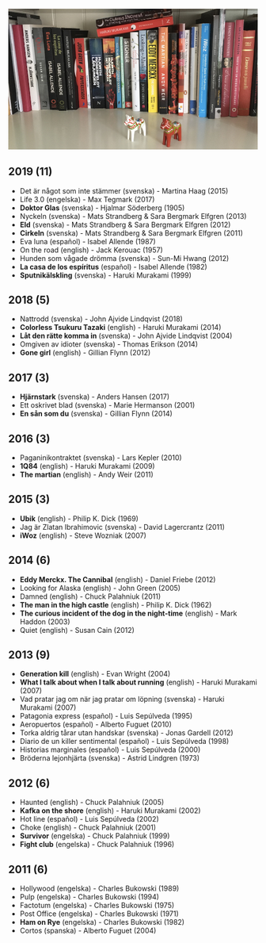 ![](https://github.com/s-estay/Books/blob/master/books.jpeg)

## 2019 (11)
- Det är något som inte stämmer (svenska) - Martina Haag (2015)
- Life 3.0 (engelska) - Max Tegmark (2017)
- **Doktor Glas** (svenska) - Hjalmar Söderberg (1905)
- Nyckeln (svenska) - Mats Strandberg & Sara Bergmark Elfgren (2013)
- **Eld** (svenska) - Mats Strandberg & Sara Bergmark Elfgren (2012)
- **Cirkeln** (svenska) - Mats Strandberg & Sara Bergmark Elfgren (2011)
- Eva luna (español) - Isabel Allende (1987)
- On the road (english) - Jack Kerouac (1957)
- Hunden som vågade drömma (svenska) - Sun-Mi Hwang (2012)
- **La casa de los espíritus** (español) - Isabel Allende (1982)
- **Sputnikälskling** (svenska) - Haruki Murakami (1999)

## 2018 (5)
- Nattrodd (svenska) - John Ajvide Lindqvist (2018)
- **Colorless Tsukuru Tazaki** (english) - Haruki Murakami (2014)
- **Låt den rätte komma in** (svenska) - John Ajvide Lindqvist (2004)
- Omgiven av idioter (svenska) - Thomas Erikson (2014)
- **Gone girl** (english) - Gillian Flynn (2012)

## 2017 (3)
- **Hjärnstark** (svenska) - Anders Hansen (2017)
- Ett oskrivet blad (svenska) - Marie Hermanson (2001)
- **En sån som du** (svenska) - Gillian Flynn (2014)

## 2016 (3)
- Paganinikontraktet (svenska) - Lars Kepler (2010)
- **1Q84** (english) - Haruki Murakami (2009)
- **The martian** (english) - Andy Weir (2011)

## 2015 (3)
- **Ubik** (english) - Philip K. Dick (1969)
- Jag är Zlatan Ibrahimovic (svenska) - David Lagercrantz (2011)
- **iWoz** (english) - Steve Wozniak (2007)

## 2014 (6)
- **Eddy Merckx. The Cannibal** (english) - Daniel Friebe (2012)
- Looking for Alaska (english) - John Green (2005)
- Damned (english) - Chuck Palahniuk (2011)
- **The man in the high castle** (english) - Philip K. Dick (1962)
- **The curious incident of the dog in the night-time** (english) - Mark Haddon (2003)
- Quiet (english) - Susan Cain (2012)

## 2013 (9)
- **Generation kill** (english) - Evan Wright (2004)
- **What I talk about when I talk about running** (english) - Haruki Murakami (2007)
- Vad pratar jag om när jag pratar om löpning (svenska) - Haruki Murakami (2007)
- Patagonia express (español) - Luis Sepúlveda (1995)
- Aeropuertos (español) - Alberto Fuguet (2010)
- Torka aldrig tårar utan handskar (svenska) - Jonas Gardell (2012)
- Diario de un killer sentimental (español) - Luis Sepúlveda (1998)
- Historias marginales (español) - Luis Sepúlveda (2000)
- Bröderna lejonhjärta (svenska) - Astrid Lindgren (1973)

## 2012 (6)
- Haunted (english) - Chuck Palahniuk (2005)
- **Kafka on the shore** (english) - Haruki Murakami (2002)
- Hot line (español) - Luis Sepúlveda (2002)
- Choke (english) - Chuck Palahniuk (2001)
- **Survivor** (engelska) - Chuck Palahniuk (1999)
- **Fight club** (engelska) - Chuck Palahniuk (1996)

## 2011 (6)
- Hollywood (engelska) - Charles Bukowski (1989)
- Pulp (engelska) - Charles Bukowski (1994)
- Factotum (engelska) - Charles Bukowski (1975)
- Post Office (engelska) - Charles Bukowski (1971)
- **Ham on Rye** (engelska) - Charles Bukowski (1982)
- Cortos (spanska) - Alberto Fuguet (2004)
